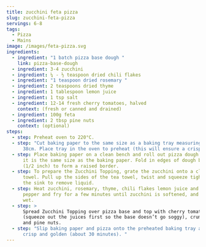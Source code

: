 ```yaml
---
title: zucchini feta pizza
slug: zucchini-feta-pizza
servings: 6-8
tags:
  - Pizza
  - Mains
image: /images/feta-pizza.svg
ingredients:
  - ingredient: "1 batch pizza base dough "
    link: pizza-base-dough
  - ingredient: 3-4 zucchini
  - ingredient: ¼ - ½ teaspoon dried chili flakes
  - ingredient: "1 teaspoon dried rosemary "
  - ingredient: 2 teaspoons dried thyme
  - ingredient: 1 tablespoon lemon juice
  - ingredient: 1 tsp salt
  - ingredient: 12-14 fresh cherry tomatoes, halved
    context: (fresh or canned and drained)
  - ingredient: 100g feta
  - ingredient: 2 tbsp pine nuts
    context: (optional)
steps:
  - step: Preheat oven to 220°C.
  - step: "Cut baking paper to the same size as a baking tray measuring about 33cm x
      38cm. Place tray in the oven to preheat (this will ensure a crisp base). "
  - step: Place baking paper on a clean bench and roll out pizza dough on top until
      it is the same size as the baking paper. Fold in edges of dough by 1cm
      (1/2 inch) to form a raised border.
  - step: To prepare the Zucchini Topping, grate the zucchini onto a clean tea
      towel. Pull up the sides of the tea towel, twist and squeeze tightly over
      the sink to remove liquid.
  - step: Heat zucchini, rosemary, thyme, chili flakes lemon juice and salt and
      pepper and fry for a few minutes until zucchini is softened, and not too
      wet.
  - step: >
      Spread Zucchini Topping over pizza base and top with cherry tomatoes
      (squeeze out the juices first so the base doesn’t go soggy), crumbled feta
      and pine nuts.
  - step: "Slip baking paper and pizza onto the preheated baking tray and bake until
      crisp and golden (about 30 minutes). "
---
```

